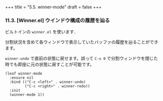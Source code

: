 +++
title = "5.5. winner-mode"
draft = false
+++

### 11.3. [Winner.el] ウインドウ構成の履歴を辿る

ビルトインの `winner.el` を使います．

分割状況を含めて各ウィンドウで表示していたバッファの履歴を辿ることができます。

`winner-undo` で直前の状態に戻せます。誤って `C-x 0` で分割ウィンドウを閉じた時でも即座に元の状態に戻すことが可能です。

```elisp
(leaf winner-mode
  :ensure nil
  :bind (("C-c <left>" . winner-undo)
         ("C-c <right>" . winner-redo))
  :init
  (winner-mode 1))
```
